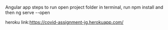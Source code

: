 Angular app
steps to run
open project folder in terminal, run npm install
and then ng serve --open

heroku link:https://covid-assignment-jg.herokuapp.com/